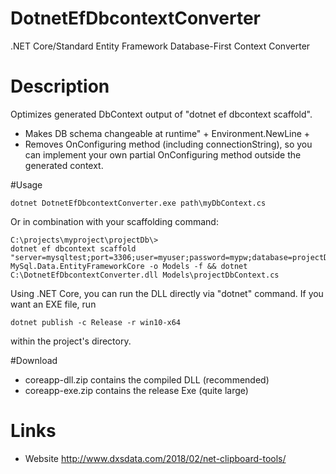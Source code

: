 # DotnetEfDbcontextConverter

.NET Core/Standard Entity Framework Database-First Context Converter

# Description 
Optimizes generated DbContext output of "dotnet ef dbcontext scaffold".
- Makes DB schema changeable at runtime" + Environment.NewLine +
- Removes OnConfiguring method (including connectionString), so you can implement your own partial OnConfiguring method outside the generated context.

#Usage

`dotnet DotnetEfDbcontextConverter.exe path\myDbContext.cs`

Or in combination with your scaffolding command:

```
C:\projects\myproject\projectDb\> 
dotnet ef dbcontext scaffold "server=mysqltest;port=3306;user=myuser;password=mypw;database=projectDb" MySql.Data.EntityFrameworkCore -o Models -f && dotnet C:\DotnetEfDbcontextConverter.dll Models\projectDbContext.cs
```

Using .NET Core, you can run the DLL directly via "dotnet" command.
If you want an EXE file, run

`dotnet publish -c Release -r win10-x64`

within the project's directory.


#Download
- coreapp-dll.zip contains the compiled DLL (recommended)
- coreapp-exe.zip contains the release Exe (quite large)


# Links
- Website http://www.dxsdata.com/2018/02/net-clipboard-tools/